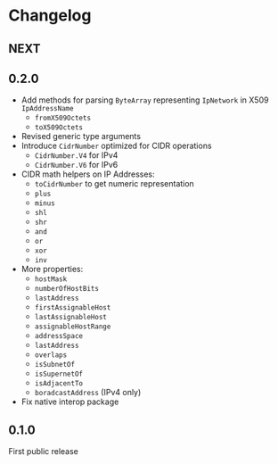 # Changelog

## NEXT

## 0.2.0
* Add methods for parsing `ByteArray` representing `IpNetwork` in X509 `IpAddressName`
  * `fromX509Octets`
  * `toX509Octets`
* Revised generic type arguments
* Introduce `CidrNumber` optimized for CIDR operations
  * `CidrNumber.V4` for IPv4
  * `CidrNumber.V6` for IPv6
* CIDR math helpers on IP Addresses:
  * `toCidrNumber` to get numeric representation
  * `plus`
  * `minus`
  * `shl`
  * `shr`
  * `and`
  * `or`
  * `xor`
  * `inv`
* More properties:
  * `hostMask`
  * `numberOfHostBits`
  * `lastAddress`
  * `firstAssignableHost`
  * `lastAssignableHost`
  * `assignableHostRange`
  * `addressSpace`
  * `lastAddress`
  * `overlaps`
  * `isSubnetOf`
  * `isSupernetOf`
  * `isAdjacentTo`
  * `boradcastAddress` (IPv4 only)
* Fix native interop package

## 0.1.0
First public release